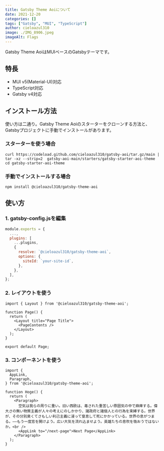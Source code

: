```yaml
---
title: Gatsby Theme Aoiについて
date: 2021-12-20
categories: []
tags: ["Gatsby", "MUI", "TypeScript"]
author: cieloazul310
image: ./IMG_8906.jpeg
imageAlt: Flags
---
```


Gatsby Theme AoiはMUIベースのGatsbyテーマです。

## 特長

- MUI v5(Material-UI)対応
- TypeScript対応
- Gatsby v4対応

## インストール方法

使い方は二通り。Gatsby Theme Aoiのスターターをクローンする方法と、Gatsbyプロジェクトに手動でインストールがあります。

### スターターを使う場合

```shell
curl https://codeload.github.com/cieloazul310/gatsby-aoi/tar.gz/main | tar -xz --strip=2  gatsby-aoi-main/starters/gatsby-starter-aoi-theme
cd gatsby-starter-aoi-theme
```

### 手動でインストールする場合

```shell
npm install @cieloazul310/gatsby-theme-aoi
```

## 使い方

### 1. gatsby-config.jsを編集

```javascript
module.exports = {
  ...,
  plugins: [
    ...plugins,
    {
      resolve: `@cieloazul310/gatsby-theme-aoi`,
      options: {
        siteId: `your-site-id`,
      },
    },
  ],
};
```

### 2. レイアウトを使う

```tsx
import { Layout } from '@cieloazul310/gatsby-theme-aoi';

function Page() {
  return (
    <Layout title="Page Title">
      <PageContents />
    </Layout>
  );
}

export default Page;
```

### 3. コンポーネントを使う

```tsx
import {
  AppLink,
  Paragraph,
} from '@cieloazul310/gatsby-theme-aoi';

function Hoge() {
  return (
    <Paragraph>
      空気は我らの周りに重い。旧い西欧は、毒された重苦しい雰囲気の中で麻痺する。偉大さの無い物質主義が人々の考えにのしかかり、諸政府と諸個人との行為を束縛する。世界が、その分別臭くてさもしい利己主義に浸って窒息して死にかかっている。世界の息がつまる。――もう一度窓を開けよう。広い大気を流れ込ませよう。英雄たちの息吹を吸おうではないか。<br />
      <AppLink to="/next-page">Next Page</AppLink>
    </Paragraph>
  );
}
```
